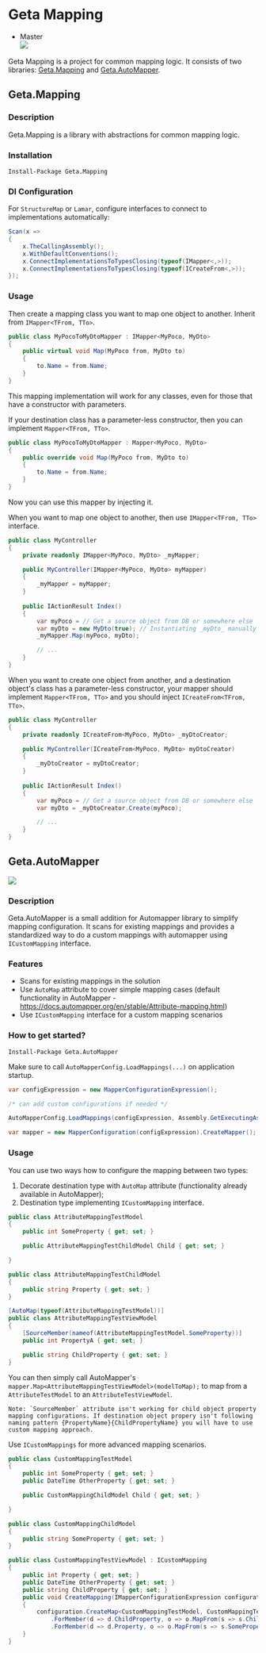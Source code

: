 # Geta Mapping

* Master<br>
![](http://tc.geta.no/app/rest/builds/buildType:(id:GetaPackages_GetaMapping_00ci),branch:master/statusIcon)

Geta Mapping is a project for common mapping logic. It consists of two libraries: [Geta.Mapping](#getamapping) and [Geta.AutoMapper](#getaautomapper).

## Geta.Mapping

### Description

Geta.Mapping is a library with abstractions for common mapping logic.

### Installation

```
Install-Package Geta.Mapping
```

### DI Configuration

For `StructureMap` or `Lamar`, configure interfaces to connect to implementations automatically:

```csharp
Scan(x =>
{
    x.TheCallingAssembly();
    x.WithDefaultConventions();
    x.ConnectImplementationsToTypesClosing(typeof(IMapper<,>));
    x.ConnectImplementationsToTypesClosing(typeof(ICreateFrom<,>));
});
```

### Usage

Then create a mapping class you want to map one object to another. Inherit from `IMapper<TFrom, TTo>`.

```csharp
public class MyPocoToMyDtoMapper : IMapper<MyPoco, MyDto>
{
    public virtual void Map(MyPoco from, MyDto to)
    {
        to.Name = from.Name;
    }
}
```

This mapping implementation will work for any classes, even for those that have a constructor with parameters.

If your destination class has a parameter-less constructor, then you can implement `Mapper<TFrom, TTo>`.

```csharp
public class MyPocoToMyDtoMapper : Mapper<MyPoco, MyDto>
{
    public override void Map(MyPoco from, MyDto to)
    {
        to.Name = from.Name;
    }
}
```

Now you can use this mapper by injecting it.

When you want to map one object to another, then use `IMapper<TFrom, TTo>` interface.

```csharp
public class MyController
{
    private readonly IMapper<MyPoco, MyDto> _myMapper;

    public MyController(IMapper<MyPoco, MyDto> myMapper)
    {
        _myMapper = myMapper;
    }
    
    public IActionResult Index()
    {
        var myPoco = // Get a source object from DB or somewhere else
        var myDto = new MyDto(true); // Instantiating _myDto_ manually as there is no parameter-less contructor
        _myMapper.Map(myPoco, myDto);

        // ...
    }
}
```

When you want to create one object from another, and a destination object's class has a parameter-less constructor, your mapper should implement `Mapper<TFrom, TTo>` and you should inject `ICreateFrom<TFrom, TTo>`.

```csharp
public class MyController
{
    private readonly ICreateFrom<MyPoco, MyDto> _myDtoCreator;

    public MyController(ICreateFrom<MyPoco, MyDto> myDtoCreator)
    {
        _myDtoCreator = myDtoCreator;
    }
    
    public IActionResult Index()
    {
        var myPoco = // Get a source object from DB or somewhere else
        var myDto = _myDtoCreator.Create(myPoco);

        // ...
    }
}
```

## Geta.AutoMapper

![](http://tc.geta.no/app/rest/builds/buildType:(id:TeamFrederik_AutoMapper_Debug)/statusIcon)

### Description
Geta.AutoMapper is a small addition for Automapper library to simplify mapping configuration. It scans for existing mappings and provides a standardized way to do a custom mappings with automapper using `ICustomMapping` interface.

### Features
* Scans for existing mappings in the solution
* Use `AutoMap` attribute to cover simple mapping cases (default functionality in AutoMapper - https://docs.automapper.org/en/stable/Attribute-mapping.html)
* Use `ICustomMapping` interface for a custom mapping scenarios

### How to get started?
```
Install-Package Geta.AutoMapper
```

Make sure to call `AutoMapperConfig.LoadMappings(...)` on application startup.

```csharp
var configExpression = new MapperConfigurationExpression();

/* can add custom configurations if needed */

AutoMapperConfig.LoadMappings(configExpression, Assembly.GetExecutingAssembly());

var mapper = new MapperConfiguration(configExpression).CreateMapper();
```
### Usage 
You can use two ways how to configure the mapping between two types:
1. Decorate destination type with `AutoMap` attribute (functionality already available in AutoMapper);
2. Destination type implementing `ICustomMapping` interface.


```csharp
public class AttributeMappingTestModel
{
	public int SomeProperty { get; set; }

	public AttributeMappingTestChildModel Child { get; set; }

}

public class AttributeMappingTestChildModel
{
	public string Property { get; set; }
}

[AutoMap(typeof(AttributeMappingTestModel))]
public class AttributeMappingTestViewModel
{
	[SourceMember(nameof(AttributeMappingTestModel.SomeProperty))]
	public int PropertyA { get; set; }

	public string ChildProperty { get; set; }
}
```

You can then simply call AutoMapper's `mapper.Map<AttributeMappingTestViewModel>(modelToMap);` to map from a `AttributeTestModel` to an `AttributeTestViewModel`.
```
Note: `SourceMember` attribute isn't working for child object property mapping configurations. If destination object propery isn't following naming pattern {PropertyName}{ChildPropertyName} you will have to use custom mapping approach.
```
Use `ICustomMappings` for more advanced mapping scenarios. 

```csharp
public class CustomMappingTestModel
{
	public int SomeProperty { get; set; }
	public DateTime OtherProperty { get; set; }

	public CustomMappingChildModel Child { get; set; }

}

public class CustomMappingChildModel
{
	public string SomeProperty { get; set; }
}

public class CustomMappingTestViewModel : ICustomMapping
{
	public int Property { get; set; }
	public DateTime OtherProperty { get; set; }
	public string ChildProperty { get; set; }
	public void CreateMapping(IMapperConfigurationExpression configuration)
	{
		configuration.CreateMap<CustomMappingTestModel, CustomMappingTestViewModel>()
			.ForMember(d => d.ChildProperty, o => o.MapFrom(s => s.Child.SomeProperty))
			.ForMember(d => d.Property, o => o.MapFrom(s => s.SomeProperty));
	}
}
```

